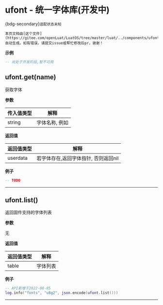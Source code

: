 # ufont - 统一字体库(开发中)

{bdg-secondary}`适配状态未知`

```{note}
本页文档由[这个文件](https://gitee.com/openLuat/LuatOS/tree/master/luat/../components/ufont/luat_lib_ufont.c)自动生成。如有错误，请提交issue或帮忙修改后pr，谢谢！
```


**示例**

```lua
-- 尚处于开发阶段,暂不可用

```

## ufont.get(name)

获取字体

**参数**

|传入值类型|解释|
|-|-|
|string|字体名称, 例如|

**返回值**

|返回值类型|解释|
|-|-|
|userdata|若字体存在,返回字体指针, 否则返回nil|

**例子**

```lua
-- TODO

```

---

## ufont.list()

返回固件支持的字体列表

**参数**

无

**返回值**

|返回值类型|解释|
|-|-|
|table|字体列表|

**例子**

```lua
-- API新增于2022-08-05
log.info("fonts", "u8g2", json.encode(ufont.list()))

```

---

